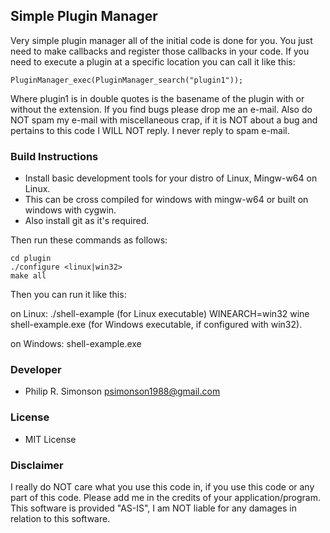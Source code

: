 ## Simple Plugin Manager

Very simple plugin manager all of the initial code is done for you. You
just need to make callbacks and register those callbacks in your code. If
you need to execute a plugin at a specific location you can call it like
this:

    PluginManager_exec(PluginManager_search("plugin1"));

Where plugin1 is in double quotes is the basename of the plugin with or
without the extension. If you find bugs please drop me an e-mail. Also do NOT
spam my e-mail with miscellaneous crap, if it is NOT about a bug and pertains
to this code I WILL NOT reply. I never reply to spam e-mail.

### Build Instructions

 - Install basic development tools for your distro of Linux, Mingw-w64 on Linux.
 - This can be cross compiled for windows with mingw-w64 or built on windows with cygwin.
 - Also install git as it's required.

Then run these commands as follows:

    cd plugin
    ./configure <linux|win32>
    make all

Then you can run it like this:

on Linux:
    ./shell-example (for Linux executable)
    WINEARCH=win32 wine shell-example.exe (for Windows executable, if configured with win32).

on Windows:
    shell-example.exe

### Developer

  - Philip R. Simonson <psimonson1988@gmail.com>

### License

  - MIT License

### Disclaimer

I really do NOT care what you use this code in, if you use this code or any
part of this code. Please add me in the credits of your application/program.
This software is provided "AS-IS", I am NOT liable for any damages in relation
to this software.
